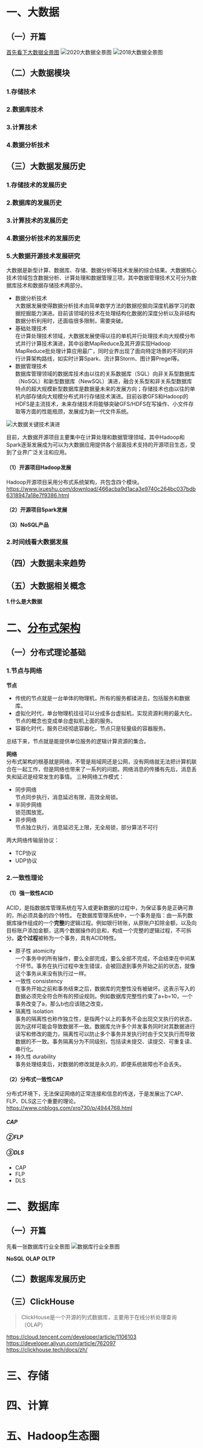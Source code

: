 # 一、大数据
## （一）开篇
[首先看下大数据全景图](https://zhuanlan.zhihu.com/p/328773484)
![2020大数据全景图](image/bigdatalandscape2020.jpg)
![2018大数据全景图](image/bigdatalandscape2018.jpg)

## （二）大数据模块
### 1.存储技术
### 2.数据库技术
### 3.计算技术
### 4.数据分析技术

## （三）大数据发展历史
### 1.存储技术的发展历史
### 2.数据库的发展历史
### 3.计算技术的发展历史
### 4.数据分析技术的发展历史


### 5.大数据开源技术发展研究
大数据是新型计算、数据库、存储、数据分析等技术发展的综合结果。大数据核心技术领域包含数据分析、计算处理和数据管理三项，其中数据管理技术又可分为数据库技术和数据存储技术两部分。
- 数据分析技术<br>
大数据发展使得数据分析技术由简单数学方法的数据挖掘向深度机器学习的数据挖掘能力演进。目前该领域的技术在处理结构化数据的深度分析以及非结构数据分析利用时，还面临很多限制，需要突破。
- 基础处理技术<br>
在计算处理技术领域，大数据发展使得以往的单机并行处理技术向大规模分布式并行计算技术演进，其中谷歌MapReduce及其开源实现Hadoop MapReduce批处理计算应用最广，同时业界出现了面向特定场景的不同的并行计算架构路线，如实时计算Spark、流计算Storm、图计算Pregel等。
- 数据管理技术<br>
数据库管理领域的数据库技术由以往的关系数据库（SQL）向非关系型数据库（NoSQL）和新型数据库（NewSQL）演进，融合关系型和非关系型数据库特点的超大规模新型数据库是数据量未来的发展方向；存储技术也由以往的单机内部存储向大规模分布式并行存储技术演进。目前谷歌GFS和Hadoop的HDFS是主流技术，未来存储技术将能够突破GFS/HDFS在写操作、小文件存取等方面的性能瓶颈，发展成为新一代文件系统。

![大数据关键技术演进](image/大数据关键技术演进.png)

目前，大数据开源项目主要集中在计算处理和数据管理领域，其中Hadoop和Spark逐渐发展成为可以为大数据应用提供各个层面技术支持的开源项目生态，受到了业界广泛关注和应用。

#### （1）开源项目Hadoop发展
Hadoop开源项目采用分布式系统架构，共包含四个模块。
https://www.ixueshu.com/download/466acba9d1aca3e9740c264bc037bdb6318947a18e7f9386.html
#### （2）开源项目Spark发展
#### （3）NoSQL产品

### 2.时间线看大数据发展

## （四）大数据未来趋势

## （五）大数据相关概念
**1.什么是大数据**


# 二、[分布式架构](https://juejin.cn/post/6844903967701336078)
## （一）分布式理论基础
### 1.节点与网络
**节点**<br>
- 传统的节点就是一台单体的物理机，所有的服务都揉进去，包括服务和数据库。
- 虚拟化时代，单台物理机往往可以分成多台虚拟机，实现资源利用的最大化，节点的概念也变成单台虚拟机上面的服务。
- 容器化时代，服务已经彻底容器化，节点只是轻量级的容器服务。

总结下来，节点就是能提供单位服务的逻辑计算资源的集合。

**网络**<br>
分布式架构的根基就是网络，不管是局域网还是公网，没有网络就无法把计算机联合在一起工作，但是网络也带来了一系列的问题。网络消息的传播有先后，消息丢失和延迟是经常发生的事情。
三种网络工作模式：
- 同步网络<br>
节点同步执行，消息延迟有限，高效全局锁。
- 半同步网络<br>
锁范围放宽。
- 异步网络<br>
节点独立执行，消息延迟无上限，无全局锁，部分算法不可行

两大网络传输层协议：
- TCP协议
- UDP协议

### 2.一致性理论
#### （1）强一致性ACID
ACID，是指数据库管理系统在写入或更新数据的过程中，为保证事务是正确可靠的，所必须具备的四个特性。
在数据库管理系统中，一个事务是指：由一系列数据库操作组成的一个**完整**的逻辑过程。例如银行转账，从原账户扣除金额，以及向目标账户添加金额，这两个数据操作的总和，构成一个完整的逻辑过程，不可拆分。**这个过程**被称为一个事务，具有ACID特性。

- 原子性 atomicity<br>
一个事务中的所有操作，要么全部完成，要么全部不完成，不会结束在中间某个环节。事务在执行过程中发生错误，会被回退到事务开始之前的状态，就像这个事务从来没有执行过一样。
- 一致性 consistency<br>
在事务开始之前和事务结束之后，数据库的完整性没有被破坏。这表示写入的数据必须完全符合所有的预设规则。例如数据库完整性约束了a+b=10，一个事务改变了a，那么b也应该随之改变。
- 隔离性 isolation<br>
事务的隔离性也称作独立性，是指两个以上的事务不会出现交叉执行的状态，因为这样可能会导致数据不一致。数据库允许多个并发事务同时对其数据进行读写和修改的能力，隔离性可以防止多个事务并发执行时由于交叉执行而导致数据的不一致。事务隔离分为不同级别，包括读未提交、读提交、可重复读、串行化。
- 持久性 durability<br>
事务处理结束后，对数据的修改就是永久的，即便系统故障也不会丢失。

#### （2）分布式一致性CAP
分布式环境下，无法保证网络的正常连接和信息的传送，于是发展出了CAP、FLP、DLS这三个重要的理论。
https://www.cnblogs.com/xrq730/p/4944768.html
##### CAP
##### ②FLP
##### ③DLS
- CAP<br>
- FLP<br>
- DLS<br>

# 二、数据库
## （一）开篇
先看一张数据库行业全景图
![数据库行业全景图](image/数据库行业全景图.png)

**NoSQL**
**OLAP**
**OLTP**
## （二）数据库发展历史

## （三）ClickHouse
> ClickHouse是一个开源的列式数据库，主要用于在线分析处理查询（OLAP）



https://cloud.tencent.com/developer/article/1106103
https://developer.aliyun.com/article/762097
https://clickhouse.tech/docs/zh/

# 三、存储
# 四、计算
# 五、Hadoop生态圈